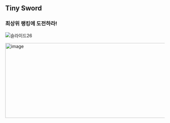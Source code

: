 ## Tiny Sword 
### 최상위 랭킹에 도전하라!
![슬라이드26](https://github.com/user-attachments/assets/e25c506a-ed06-44bf-9bbf-3279b8c8d64e)

[<img width="580" height="238" alt="image" src="https://github.com/user-attachments/assets/f5ca78f5-2f9a-4783-8fab-01a1cd598e4f" />](https://www.youtube.com/watch?v=6fCNAN0Z3Zc)
